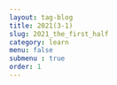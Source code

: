 ```yaml
---
layout: tag-blog
title: 2021(3-1)
slug: 2021_the_first_half
category: learn
menu: false
submenu : true
order: 1
---
```

